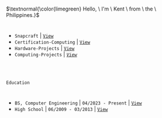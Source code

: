 <br />

$\textnormal{\color{limegreen} Hello, \ I'm \ Kent \ from \ the \ Philippines.}$
#
- `Snapcraft` | [`View`](https://snapcraft.io/publisher/kentlouisetonino) <br />
- `Certification-Computing` | [`View`](https://github.com/kentlouisetonino/kentlouisetonino/blob/develop/certification/Computing.md) <br />
- `Hardware-Projects` | [`View`](https://github.com/stars/kentlouisetonino/lists/hardware-projects) <br />
- `Computing-Projects` | [_`View`_](https://github.com/stars/kentlouisetonino/lists/computing-projects) <br />


<br />
<br />

`Education`
#

- `BS, Computer Engineering` | `04/2023 - Present` | [`View`](https://github.com/kentlouisetonino/kentlouisetonino/blob/develop/education/02-BS-Computer-Engineering.md)
- `High School` | `06/2009 - 03/2013` | [`View`](https://github.com/kentlouisetonino/kentlouisetonino/blob/develop/education/01-High-School.md)
